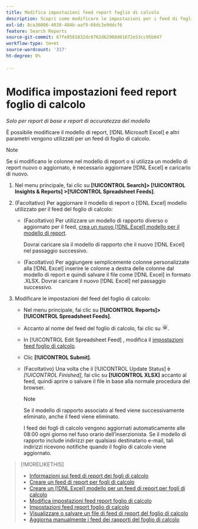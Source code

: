 ```yaml
---
title: Modifica impostazioni feed report foglio di calcolo
description: Scopri come modificare le impostazioni per i feed di fogli di calcolo.
exl-id: 8ca36006-4038-404b-aaf9-66dc3e9ddcf6
feature: Search Reports
source-git-commit: 67fe8581832dc0762d62908d01672e53cc95b847
workflow-type: tm+mt
source-wordcount: '317'
ht-degree: 0%

---
```


# Modifica impostazioni feed report foglio di calcolo

*Solo per report di base e report di accuratezza del modello*

È possibile modificare il modello di report, [!DNL Microsoft Excel] e altri parametri vengono utilizzati per un feed di foglio di calcolo.

>[!NOTE]
>
> Se si modificano le colonne nel modello di report o si utilizza un modello di report nuovo o aggiornato, è necessario aggiornare [!DNL Excel] e caricarlo di nuovo.

1. Nel menu principale, fai clic su **[!UICONTROL Search]> [!UICONTROL Insights & Reports] >[!UICONTROL Spreadsheet Feeds]**.

1. (Facoltativo) Per aggiornare il modello di report o [!DNL Excel] modello utilizzato per il feed del foglio di calcolo:

   * (Facoltativo) Per utilizzare un modello di rapporto diverso o aggiornato per il feed, [crea un nuovo [!DNL Excel] modello per il modello di report](spreadsheet-feed-create-excel-template.md).

     Dovrai caricare sia il modello di rapporto che il nuovo [!DNL Excel] nel passaggio successivo.

   * (Facoltativo) Per aggiungere semplicemente colonne personalizzate alla [!DNL Excel] inserire le colonne a destra delle colonne dal modello di report e quindi salvare il file come [!DNL Excel] in formato .XLSX. Dovrai caricare il nuovo [!DNL Excel] nel passaggio successivo.

1. Modificare le impostazioni del feed del foglio di calcolo:

   * Nel menu principale, fai clic su **[!UICONTROL Reports]>[!UICONTROL Spreadsheet Feeds]**.

   * Accanto al nome del feed del foglio di calcolo, fai clic su ![Pulsante Visualizza/Modifica impostazioni](/help/search-social-commerce/assets/settings.png "Pulsante Visualizza/Modifica impostazioni").

   * In [!UICONTROL Edit Spreadsheet Feed] , modifica il [impostazioni feed foglio di calcolo](spreadsheet-feed-settings.md).

   * Clic **[!UICONTROL Submit]**.

   * (Facoltativo) Una volta che il [!UICONTROL Update Status] è *[!UICONTROL Finished]*, fai clic su **[!UICONTROL XLSX]** accanto al feed, quindi aprire o salvare il file in base alla normale procedura del browser.

     >[!NOTE]
     >
     > Se il modello di rapporto associato al feed viene successivamente eliminato, anche il feed viene eliminato.

     I feed dei fogli di calcolo vengono aggiornati automaticamente alle 08:00 ogni giorno nel fuso orario dell’inserzionista. Se il modello di rapporto include indirizzi per qualsiasi destinatario e-mail, tali indirizzi ricevono notifiche quando il foglio di calcolo viene aggiornato.

>[!MORELIKETHIS]
>
>* [Informazioni sui feed di report dei fogli di calcolo](spreadsheet-feed-about.md)
>* [Creare un feed di report per fogli di calcolo](spreadsheet-feed-create.md)
>* [Creare un [!DNL Excel] modello per un feed di report per fogli di calcolo](spreadsheet-feed-create-excel-template.md)
>* [Modifica impostazioni feed report foglio di calcolo](spreadsheet-feed-edit.md)
>* [Impostazioni feed report foglio di calcolo](spreadsheet-feed-settings.md)
>* [Visualizzare o salvare un file di feed di report del foglio di calcolo](spreadsheet-feed-view-or-save.md)
>* [Aggiorna manualmente i feed dei rapporti del foglio di calcolo](spreadsheet-feed-refresh.md)
